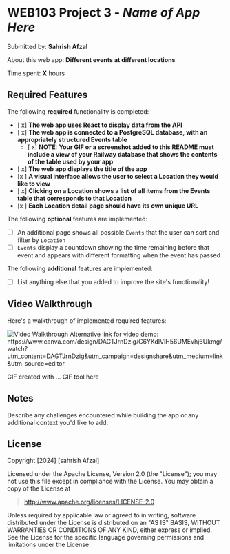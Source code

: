 # WEB103 Project 3 - *Name of App Here*

Submitted by: **Sahrish Afzal**

About this web app: **Different events at different locations**

Time spent: **X** hours

## Required Features

The following **required** functionality is completed:

<!-- Make sure to check off completed functionality below -->

- [ x] **The web app uses React to display data from the API**
- [ x] **The web app is connected to a PostgreSQL database, with an appropriately structured Events table**
  - [ x] **NOTE: Your GIF or a screenshot added to this README must include a view of your Railway database that shows the contents of the table used by your app**
- [ x] **The web app displays the title of the app**
- [x ] **A visual interface allows the user to select a Location they would like to view**
- [ x] **Clicking on a Location shows a list of all items from the Events table that corresponds to that Location**
- [x ] **Each Location detail page should have its own unique URL**

The following **optional** features are implemented:

- [ ] An additional page shows all possible `Events` that the user can sort and filter by `Location`
- [ ] `Events` display a countdown showing the time remaining before that event and appears with different formatting when the event has passed

The following **additional** features are implemented:

- [ ] List anything else that you added to improve the site's functionality!

## Video Walkthrough

Here's a walkthrough of implemented required features:

<img src='https://www.canva.com/design/DAGTJrnDzig/C6YKdIVlH56UMEvhj6Ukmg/watch?utm_content=DAGTJrnDzig&utm_campaign=designshare&utm_medium=link&utm_source=editor' title='Video Walkthrough' width='' alt='Video Walkthrough' />
Alternative link for video demo:
https://www.canva.com/design/DAGTJrnDzig/C6YKdIVlH56UMEvhj6Ukmg/watch?utm_content=DAGTJrnDzig&utm_campaign=designshare&utm_medium=link&utm_source=editor

<!--canva -->
GIF created with ...  GIF tool here
<!-- Recommended tools:
[Kap](https://getkap.co/) for macOS
[ScreenToGif](https://www.screentogif.com/) for Windows
[peek](https://github.com/phw/peek) for Linux. -->

## Notes

Describe any challenges encountered while building the app or any additional context you'd like to add.

## License

Copyright [2024] [sahrish Afzal]

Licensed under the Apache License, Version 2.0 (the "License"); you may not use this file except in compliance with the License. You may obtain a copy of the License at

> http://www.apache.org/licenses/LICENSE-2.0

Unless required by applicable law or agreed to in writing, software distributed under the License is distributed on an "AS IS" BASIS, WITHOUT WARRANTIES OR CONDITIONS OF ANY KIND, either express or implied. See the License for the specific language governing permissions and limitations under the License.
